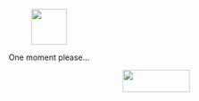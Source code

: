<!-- markdownlint-disable MD033 MD041 -->

<div align="center">
    <p align="center">
        <img src="https://github.githubassets.com/images/mona-loading-dark.gif" width=64 height=64/>
    </p>
    <p>One moment please...</p>
</div>

<div align="right">
    <img
        width="120"
        height="40"
        src="https://neko.up.railway.app/counter?id=paoloose"
    />
</div>
